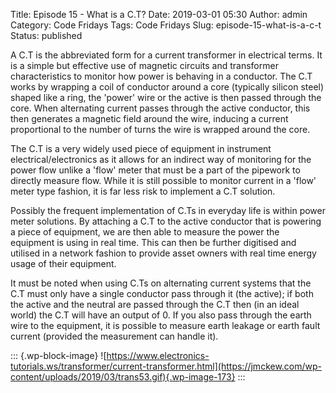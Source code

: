 Title: Episode 15 - What is a C.T?
Date: 2019-03-01 05:30
Author: admin
Category: Code Fridays
Tags: Code Fridays
Slug: episode-15-what-is-a-c-t
Status: published

A C.T is the abbreviated form for a current transformer in electrical terms. It is a simple but effective use of magnetic circuits and transformer characteristics to monitor how power is behaving in a conductor. The C.T works by wrapping a coil of conductor around a core (typically silicon steel) shaped like a ring, the 'power' wire or the active is then passed through the core. When alternating current passes through the active conductor, this then generates a magnetic field around the wire, inducing a current proportional to the number of turns the wire is wrapped around the core.

The C.T is a very widely used piece of equipment in instrument electrical/electronics as it allows for an indirect way of monitoring for the power flow unlike a 'flow' meter that must be a part of the pipework to directly measure flow. While it is still possible to monitor current in a 'flow' meter type fashion, it is far less risk to implement a C.T solution.

Possibly the frequent implementation of C.Ts in everyday life is within power meter solutions. By attaching a C.T to the active conductor that is powering a piece of equipment, we are then able to measure the power the equipment is using in real time. This can then be further digitised and utilised in a network fashion to provide asset owners with real time energy usage of their equipment.

It must be noted when using C.Ts on alternating current systems that the C.T must only have a single conductor pass through it (the active); if both the active and the neutral are passed through the C.T then (in an ideal world) the C.T will have an output of 0. If you also pass through the earth wire to the equipment, it is possible to measure earth leakage or earth fault current (provided the measurement can handle it).

<!-- wp:image {"id":173,"align":"center"} -->

::: {.wp-block-image}
![https://www.electronics-tutorials.ws/transformer/current-transformer.html](https://jmckew.com/wp-content/uploads/2019/03/trans53.gif){.wp-image-173}
:::

<!-- /wp:image -->

